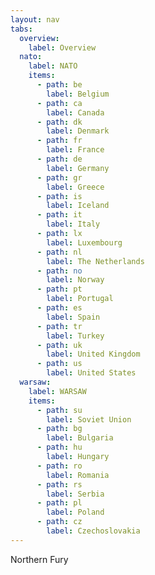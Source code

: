 ```yaml
---
layout: nav
tabs:
  overview:
    label: Overview
  nato:
    label: NATO
    items:
      - path: be
        label: Belgium
      - path: ca
        label: Canada
      - path: dk
        label: Denmark
      - path: fr
        label: France
      - path: de
        label: Germany
      - path: gr
        label: Greece
      - path: is
        label: Iceland
      - path: it
        label: Italy
      - path: lx
        label: Luxembourg
      - path: nl
        label: The Netherlands
      - path: no
        label: Norway
      - path: pt
        label: Portugal
      - path: es
        label: Spain
      - path: tr
        label: Turkey
      - path: uk
        label: United Kingdom
      - path: us
        label: United States
  warsaw:
    label: WARSAW
    items:
      - path: su
        label: Soviet Union
      - path: bg
        label: Bulgaria
      - path: hu
        label: Hungary
      - path: ro
        label: Romania
      - path: rs
        label: Serbia
      - path: pl
        label: Poland
      - path: cz
        label: Czechoslovakia
---
```


Northern Fury

